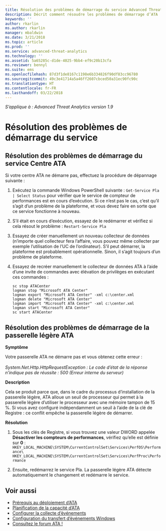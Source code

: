 ```yaml
---
title: Résolution des problèmes de démarrage du service Advanced Threat Analytics | Microsoft Docs
description: Décrit comment résoudre les problèmes de démarrage d’ATA
keywords: ''
author: rkarlin
ms.author: rkarlin
manager: mbaldwin
ms.date: 3/21/2018
ms.topic: article
ms.prod: ''
ms.service: advanced-threat-analytics
ms.technology: ''
ms.assetid: 5a65285c-d1de-4025-9bb4-ef9c20b13cfa
ms.reviewer: bennyl
ms.suite: ems
ms.openlocfilehash: 87d3f1de8167c1198e6b334826f90df83cc96780
ms.sourcegitcommit: 49c3e41714a5a46ff2607cbced50a31ec90fc90c
ms.translationtype: HT
ms.contentlocale: fr-FR
ms.lasthandoff: 03/22/2018
---
```

*S’applique à : Advanced Threat Analytics version 1.9*



# <a name="troubleshooting-service-startup"></a>Résolution des problèmes de démarrage du service

## <a name="troubleshooting-ata-center-service-startup"></a>Résolution des problèmes de démarrage du service Centre ATA

Si votre centre ATA ne démarre pas, effectuez la procédure de dépannage suivante :

1.  Exécutez la commande Windows PowerShell suivante : `Get-Service Pla | Select Status` pour vérifier que le service de compteur de performances est en cours d’exécution. Si ce n’est pas le cas, c’est qu’il s’agit d’un problème de la plateforme, et vous devez faire en sorte que ce service fonctionne à nouveau.
2.  S’il était en cours d’exécution, essayez de le redémarrer et vérifiez si cela résout le problème : `Restart-Service Pla`
3.  Essayez de créer manuellement un nouveau collecteur de données (n’importe quel collecteur fera l’affaire, vous pouvez même collecter par exemple l’utilisation de l’UC de l’ordinateur).
S’il peut démarrer, la plateforme est probablement opérationnelle. Sinon, il s’agit toujours d’un problème de plateforme.

4.  Essayez de recréer manuellement le collecteur de données ATA à l’aide d’une invite de commandes avec élévation de privilèges en exécutant ces commandes :

        sc stop ATACenter
        logman stop "Microsoft ATA Center"
        logman export "Microsoft ATA Center" -xml c:\center.xml
        logman delete "Microsoft ATA Center"
        logman import "Microsoft ATA Center" -xml c:\center.xml
        logman start "Microsoft ATA Center"
        sc start ATACenter

## <a name="troubleshooting-ata-lightweight-gateway-startup"></a>Résolution des problèmes de démarrage de la passerelle légère ATA

**Symptôme**

Votre passerelle ATA ne démarre pas et vous obtenez cette erreur :<br></br>
*System.Net.Http.HttpRequestException : Le code d’état de la réponse n’indique pas de réussite : 500 (Erreur interne du serveur)*

**Description**

Cela se produit parce que, dans le cadre du processus d’installation de la passerelle légère, ATA alloue un seuil de processeur qui permet à la passerelle légère d’utiliser le processeur avec une mémoire tampon de 15 %. Si vous avez configuré indépendamment un seuil à l’aide de la clé de Registre : ce conflit empêche la passerelle légère de démarrer. 

**Résolution**

1. Sous les clés de Registre, si vous trouvez une valeur DWORD appelée **Désactiver les compteurs de performances**, vérifiez qu’elle est définie sur **0** : `HKEY_LOCAL_MACHINE\SYSTEM\CurrentControlSet\Services\PerfOS\Performance\` `HKEY_LOCAL_MACHINE\SYSTEM\CurrentControlSet\Services\PerfProc\Performance`
 
2. Ensuite, redémarrez le service Pla. La passerelle légère ATA détecte automatiquement le changement et redémarre le service.


## <a name="see-also"></a>Voir aussi
- [Prérequis au déploiement d’ATA](ata-prerequisites.md)
- [Planification de la capacité d’ATA](ata-capacity-planning.md)
- [Configurer la collecte d’événements](configure-event-collection.md)
- [Configuration du transfert d’événements Windows](configure-event-collection.md#configuring-windows-event-forwarding)
- [Consultez le forum ATA !](https://social.technet.microsoft.com/Forums/security/home?forum=mata)
